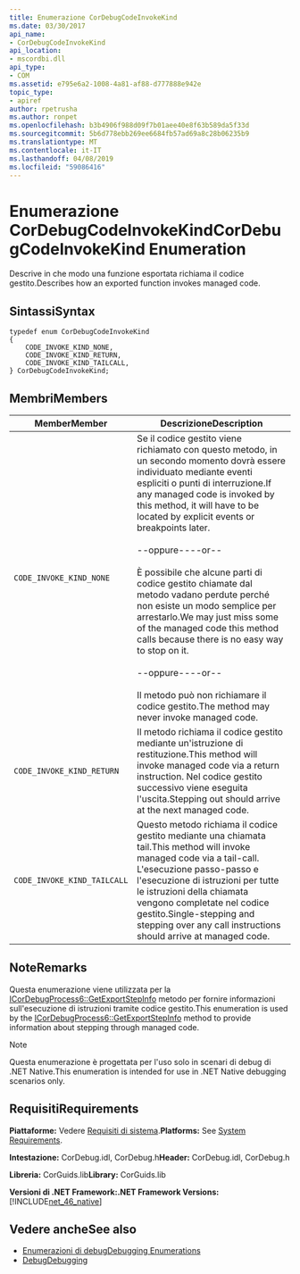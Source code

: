 ```yaml
---
title: Enumerazione CorDebugCodeInvokeKind
ms.date: 03/30/2017
api_name:
- CorDebugCodeInvokeKind
api_location:
- mscordbi.dll
api_type:
- COM
ms.assetid: e795e6a2-1008-4a81-af88-d777888e942e
topic_type:
- apiref
author: rpetrusha
ms.author: ronpet
ms.openlocfilehash: b3b4906f988d09f7b01aee40e8f63b589da5f33d
ms.sourcegitcommit: 5b6d778ebb269ee6684fb57ad69a8c28b06235b9
ms.translationtype: MT
ms.contentlocale: it-IT
ms.lasthandoff: 04/08/2019
ms.locfileid: "59086416"
---
```

# <a name="cordebugcodeinvokekind-enumeration"></a><span data-ttu-id="17ca5-102">Enumerazione CorDebugCodeInvokeKind</span><span class="sxs-lookup"><span data-stu-id="17ca5-102">CorDebugCodeInvokeKind Enumeration</span></span>
<span data-ttu-id="17ca5-103">Descrive in che modo una funzione esportata richiama il codice gestito.</span><span class="sxs-lookup"><span data-stu-id="17ca5-103">Describes how an exported function invokes managed code.</span></span>  
  
## <a name="syntax"></a><span data-ttu-id="17ca5-104">Sintassi</span><span class="sxs-lookup"><span data-stu-id="17ca5-104">Syntax</span></span>  
  
```  
typedef enum CorDebugCodeInvokeKind  
{  
    CODE_INVOKE_KIND_NONE,       
    CODE_INVOKE_KIND_RETURN,     
    CODE_INVOKE_KIND_TAILCALL,   
} CorDebugCodeInvokeKind;  
```  
  
## <a name="members"></a><span data-ttu-id="17ca5-105">Membri</span><span class="sxs-lookup"><span data-stu-id="17ca5-105">Members</span></span>  
  
|<span data-ttu-id="17ca5-106">Member</span><span class="sxs-lookup"><span data-stu-id="17ca5-106">Member</span></span>|<span data-ttu-id="17ca5-107">Descrizione</span><span class="sxs-lookup"><span data-stu-id="17ca5-107">Description</span></span>|  
|------------|-----------------|  
|`CODE_INVOKE_KIND_NONE`|<span data-ttu-id="17ca5-108">Se il codice gestito viene richiamato con questo metodo, in un secondo momento dovrà essere individuato mediante eventi espliciti o punti di interruzione.</span><span class="sxs-lookup"><span data-stu-id="17ca5-108">If any managed code is invoked by this method, it will have to be located by explicit events or breakpoints later.</span></span><br /><br /> <span data-ttu-id="17ca5-109">--oppure--</span><span class="sxs-lookup"><span data-stu-id="17ca5-109">--or--</span></span><br /><br /> <span data-ttu-id="17ca5-110">È possibile che alcune parti di codice gestito chiamate dal metodo vadano perdute perché non esiste un modo semplice per arrestarlo.</span><span class="sxs-lookup"><span data-stu-id="17ca5-110">We may just miss some of the managed code this method calls because there is no easy way to stop on it.</span></span><br /><br /> <span data-ttu-id="17ca5-111">--oppure--</span><span class="sxs-lookup"><span data-stu-id="17ca5-111">--or--</span></span><br /><br /> <span data-ttu-id="17ca5-112">Il metodo può non richiamare il codice gestito.</span><span class="sxs-lookup"><span data-stu-id="17ca5-112">The method may never invoke managed code.</span></span>|  
|`CODE_INVOKE_KIND_RETURN`|<span data-ttu-id="17ca5-113">Il metodo richiama il codice gestito mediante un'istruzione di restituzione.</span><span class="sxs-lookup"><span data-stu-id="17ca5-113">This method will invoke managed code via a return instruction.</span></span> <span data-ttu-id="17ca5-114">Nel codice gestito successivo viene eseguita l'uscita.</span><span class="sxs-lookup"><span data-stu-id="17ca5-114">Stepping out should arrive at the next managed code.</span></span>|  
|`CODE_INVOKE_KIND_TAILCALL`|<span data-ttu-id="17ca5-115">Questo metodo richiama il codice gestito mediante una chiamata tail.</span><span class="sxs-lookup"><span data-stu-id="17ca5-115">This method will invoke managed code via a tail-call.</span></span> <span data-ttu-id="17ca5-116">L'esecuzione passo-passo e l'esecuzione di istruzioni per tutte le istruzioni della chiamata vengono completate nel codice gestito.</span><span class="sxs-lookup"><span data-stu-id="17ca5-116">Single-stepping and stepping over any call instructions should arrive at managed code.</span></span>|  
  
## <a name="remarks"></a><span data-ttu-id="17ca5-117">Note</span><span class="sxs-lookup"><span data-stu-id="17ca5-117">Remarks</span></span>  
 <span data-ttu-id="17ca5-118">Questa enumerazione viene utilizzata per la [ICorDebugProcess6::GetExportStepInfo](../../../../docs/framework/unmanaged-api/debugging/icordebugprocess6-getexportstepinfo-method.md) metodo per fornire informazioni sull'esecuzione di istruzioni tramite codice gestito.</span><span class="sxs-lookup"><span data-stu-id="17ca5-118">This enumeration is used by the [ICorDebugProcess6::GetExportStepInfo](../../../../docs/framework/unmanaged-api/debugging/icordebugprocess6-getexportstepinfo-method.md) method to provide information about stepping through managed code.</span></span>  
  
> [!NOTE]
>  <span data-ttu-id="17ca5-119">Questa enumerazione è progettata per l'uso solo in scenari di debug di .NET Native.</span><span class="sxs-lookup"><span data-stu-id="17ca5-119">This enumeration is intended for use in .NET Native debugging scenarios only.</span></span>  
  
## <a name="requirements"></a><span data-ttu-id="17ca5-120">Requisiti</span><span class="sxs-lookup"><span data-stu-id="17ca5-120">Requirements</span></span>  
 <span data-ttu-id="17ca5-121">**Piattaforme:** Vedere [Requisiti di sistema](../../../../docs/framework/get-started/system-requirements.md).</span><span class="sxs-lookup"><span data-stu-id="17ca5-121">**Platforms:** See [System Requirements](../../../../docs/framework/get-started/system-requirements.md).</span></span>  
  
 <span data-ttu-id="17ca5-122">**Intestazione:** CorDebug.idl, CorDebug.h</span><span class="sxs-lookup"><span data-stu-id="17ca5-122">**Header:** CorDebug.idl, CorDebug.h</span></span>  
  
 <span data-ttu-id="17ca5-123">**Libreria:** CorGuids.lib</span><span class="sxs-lookup"><span data-stu-id="17ca5-123">**Library:** CorGuids.lib</span></span>  
  
 **<span data-ttu-id="17ca5-124">Versioni di .NET Framework:</span><span class="sxs-lookup"><span data-stu-id="17ca5-124">.NET Framework Versions:</span></span>** [!INCLUDE[net_46_native](../../../../includes/net-46-native-md.md)]  
  
## <a name="see-also"></a><span data-ttu-id="17ca5-125">Vedere anche</span><span class="sxs-lookup"><span data-stu-id="17ca5-125">See also</span></span>

- [<span data-ttu-id="17ca5-126">Enumerazioni di debug</span><span class="sxs-lookup"><span data-stu-id="17ca5-126">Debugging Enumerations</span></span>](../../../../docs/framework/unmanaged-api/debugging/debugging-enumerations.md)
- [<span data-ttu-id="17ca5-127">Debug</span><span class="sxs-lookup"><span data-stu-id="17ca5-127">Debugging</span></span>](../../../../docs/framework/unmanaged-api/debugging/index.md)
